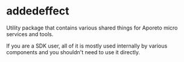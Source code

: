 # addedeffect

Utility package that contains various shared things for Aporeto micro services and tools.

If you are a SDK user, all of it is mostly used internally by various components and you shouldn't need to use it directly.


